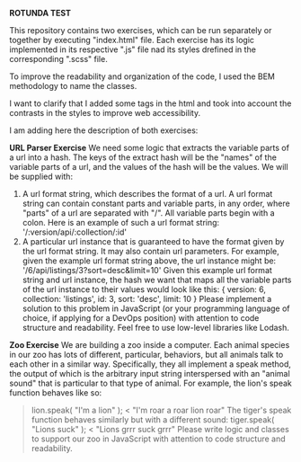 **ROTUNDA TEST**

This repository contains two exercises, which can be run separately or together by executing "index.html" file. 
Each exercise has its logic implemented in its respective ".js" file nad its styles drefined in the corresponding ".scss" file.

To improve the readability and organization of the code, I used the BEM methodology to name the classes.

I want to clarify that I added some tags in the html and took into account the contrasts in the styles to improve web accessibility.

I am adding here the description of both exercises:


**URL Parser Exercise**
We need some logic that extracts the variable parts of a url into a hash. The keys of the
extract hash will be the "names" of the variable parts of a url, and the values of the hash
will be the values. We will be supplied with:
1. A url format string, which describes the format of a url. A url format string can
contain constant parts and variable parts, in any order, where "parts" of a url are
separated with "/". All variable parts begin with a colon. Here is an example of
such a url format string:
'/:version/api/:collection/:id'
2. A particular url instance that is guaranteed to have the format given by the url
format string. It may also contain url parameters. For example, given the example
url format string above, the url instance might be:
'/6/api/listings/3?sort=desc&limit=10'
Given this example url format string and url instance, the hash we want that maps all
the variable parts of the url instance to their values would look like this:
{
version: 6,
collection: 'listings',
id: 3,
sort: 'desc',
limit: 10
}
Please implement a solution to this problem in JavaScript (or your programming
language of choice, if applying for a DevOps position) with attention to code structure
and readability. Feel free to use low-level libraries like Lodash.



**Zoo Exercise**
We are building a zoo inside a computer. Each animal species in our zoo has lots
of different, particular, behaviors, but all animals talk to each other in a similar
way. Specifically, they all implement a speak method, the output of which is the
arbitrary input string interspersed with an "animal sound" that is particular to that
type of animal. For example, the lion's speak function behaves like so:
> lion.speak( "I'm a lion" );
< "I'm roar a roar lion roar"
The tiger's speak function behaves similarly but with a different sound:
> tiger.speak( "Lions suck" );
< "Lions grrr suck grrr"
Please write logic and classes to support our zoo in JavaScript with attention to
code structure and readability.